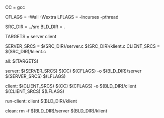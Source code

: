 
CC = gcc

CFLAGS = -Wall -Wextra
LFLAGS = -lncurses -pthread

SRC_DIR = ../src
BLD_DIR = .


TARGETS = server client

SERVER_SRCS = $(SRC_DIR)/server.c $(SRC_DIR)/klient.c 
CLIENT_SRCS = $(SRC_DIR)/klient.c


all: $(TARGETS)


server:    $(SERVER_SRCS)
    $(CC) $(CFLAGS) -o $(BLD_DIR)/server $(SERVER_SRCS) $(LFLAGS)


client: $(CLIENT_SRCS)
    $(CC) $(CFLAGS) -o $(BLD_DIR)/client $(CLIENT_SRCS) $(LFLAGS)

run-client: client
    $(BLD_DIR)/klient

clean:
    rm -f $(BLD_DIR)/server $(BLD_DIR)/klient
